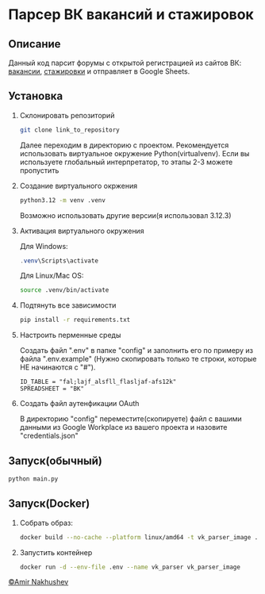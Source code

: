 # Парсер ВК вакансий и стажировок

## Описание

Данный код парсит форумы с открытой регистрацией из сайтов ВК: [вакансии](https://internship.vk.company/vacancy), [стажировки](https://internship.vk.company/internship) и отправляет в Google Sheets.

## Установка

1. Склонировать репозиторий

    ```bash
    git clone link_to_repository
    ```

    Далее переходим в директорию с проектом. Рекомендуется использовать виртуальное окружение Python(virtualvenv). Если вы используете глобальный интерпретатор, то этапы 2-3 можете пропустить

2. Создание виртуального окржения

    ```bash
    python3.12 -m venv .venv
    ```

    Возможно использовать другие версии(я использовал 3.12.3)

3. Активация виртуального окружения

    Для Windows:

    ```powershell
    .venv\Scripts\activate
    ```

    Для Linux/Mac OS:

    ```bash
    source .venv/bin/activate
    ```

4. Подтянуть все зависимости

    ```bash
    pip install -r requirements.txt
    ```

5. Настроить перменные среды

    Создать файл ".env" в папке "config" и заполнить его по примеру из файла ".env.example" (Нужно скопировать только те строки, которые НЕ начинаются с "#").

    ```env
    ID_TABLE = "fal;lajf_alsfll_flasljaf-afs12k"
    SPREADSHEET = "ВК"
    ```

6. Создать файл аутенфикации OAuth

    В директорию "config" переместите(скопируете) файл с вашими данными из Google Workplace из вашего проекта и назовите "credentials.json"

## Запуск(обычный)

```bash
python main.py
```

## Запуск(Docker)

1. Собрать образ:

    ```bash
    docker build --no-cache --platform linux/amd64 -t vk_parser_image .
    ```

2. Запустить контейнер

    ```bash
    docker run -d --env-file .env --name vk_parser vk_parser_image
    ```

[©Amir Nakhushev](https://github.com/AmirNak07)
